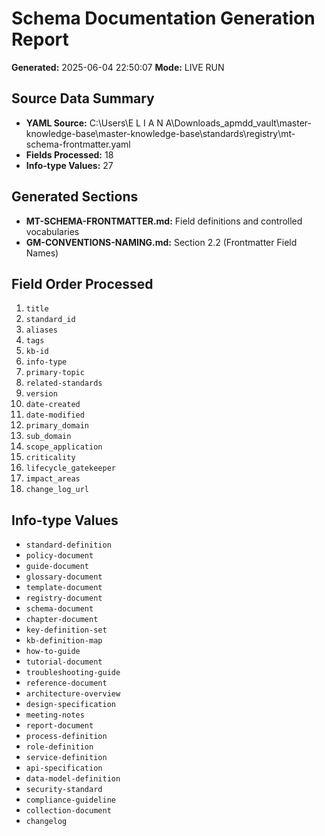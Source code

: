 # Schema Documentation Generation Report
**Generated:** 2025-06-04 22:50:07
**Mode:** LIVE RUN

## Source Data Summary
- **YAML Source:** C:\Users\E L I A N A\Downloads\_apmdd_vault\master-knowledge-base\master-knowledge-base\standards\registry\mt-schema-frontmatter.yaml
- **Fields Processed:** 18
- **Info-type Values:** 27

## Generated Sections
- **MT-SCHEMA-FRONTMATTER.md:** Field definitions and controlled vocabularies
- **GM-CONVENTIONS-NAMING.md:** Section 2.2 (Frontmatter Field Names)

## Field Order Processed
 1. `title`
 2. `standard_id`
 3. `aliases`
 4. `tags`
 5. `kb-id`
 6. `info-type`
 7. `primary-topic`
 8. `related-standards`
 9. `version`
10. `date-created`
11. `date-modified`
12. `primary_domain`
13. `sub_domain`
14. `scope_application`
15. `criticality`
16. `lifecycle_gatekeeper`
17. `impact_areas`
18. `change_log_url`

## Info-type Values
- `standard-definition`
- `policy-document`
- `guide-document`
- `glossary-document`
- `template-document`
- `registry-document`
- `schema-document`
- `chapter-document`
- `key-definition-set`
- `kb-definition-map`
- `how-to-guide`
- `tutorial-document`
- `troubleshooting-guide`
- `reference-document`
- `architecture-overview`
- `design-specification`
- `meeting-notes`
- `report-document`
- `process-definition`
- `role-definition`
- `service-definition`
- `api-specification`
- `data-model-definition`
- `security-standard`
- `compliance-guideline`
- `collection-document`
- `changelog`
